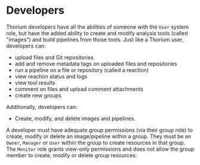 # Developers

Thorium developers have all the abilities of someone with the `User` system role, but have the added ability to create
and modify analysis tools (called "images") and build pipelines from those tools. Just like a Thorium user, developers
can:

  - upload files and Git repositories
  - add and remove metadata tags on uploaded files and repositories
  - run a pipeline on a file or repository (called a reaction)
  - view reaction status and logs
  - view tool results
  - comment on files and upload comment attachments
  - create new groups

Additionally, developers can:

  - Create, modify, and delete images and pipelines.

A developer must have adequate group permissions (via their group role) to create, modify or delete an image/pipeline
within a group. They must be an `Owner`, `Manager` or `User` within the group to create resources in that group.
The `Monitor` role grants view-only permissions and does not allow the group member to create, modify or delete group
resources.
